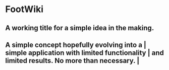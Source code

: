 # FootWiki
A working title for a simple idea in the making.
<br/>
-----------------------------------------------
A simple concept hopefully evolving into a     |
simple application with limited functionality  |
and limited results. No more than necessary.   |
-----------------------------------------------